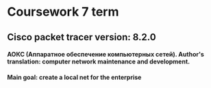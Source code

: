 # Coursework 7 term
## Cisco packet tracer version: 8.2.0
#### АОКС (Аппаратное обеспечение компьютерных сетей). Author's translation: computer network maintenance and development.
#### Main goal: create a local net for the enterprise 
